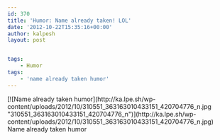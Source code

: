 ```yaml
---
id: 370
title: 'Humor: Name already taken! LOL'
date: '2012-10-22T15:35:16+00:00'
author: kalpesh
layout: post


tags:
    - Humor
tags:
    - 'name already taken humor'
---
```


<div class="wp-caption alignnone" id="attachment_371" style="width: 470px">[![Name already taken humor](http://ka.lpe.sh/wp-content/uploads/2012/10/310551_363163010433151_420704776_n.jpg "310551_363163010433151_420704776_n")](http://ka.lpe.sh/wp-content/uploads/2012/10/310551_363163010433151_420704776_n.jpg)Name already taken humor

</div>